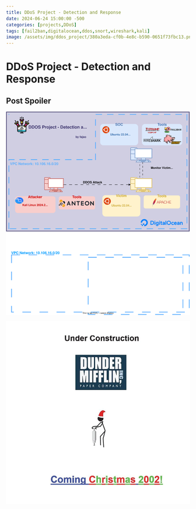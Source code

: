 ```yaml
---
title: DDoS Project - Detection and Response
date: 2024-06-24 15:00:00 -500
categories: [projects,DDoS]
tags: [fail2ban,digitalocean,ddos,snort,wireshark,kali]
image: /assets/img/ddos_project/380a3eda-cf0b-4e8c-b590-0651f73fbc13.png
---
```


# DDoS Project - Detection and Response

## Post Spoiler

![Diagram](/assets/img/ddos_project/ddos.drawio.svg)

![sPOILERS](/assets/img/certifications/the_office.webp)